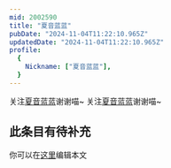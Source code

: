 ```yaml
---
mid: 2002590
title: "夏音蓝蓝"
pubDate: "2024-11-04T11:22:10.965Z"
updatedDate: "2024-11-04T11:22:10.965Z"
profile:
  {
    Nickname: ["夏音蓝蓝"],
  }
---
```


关注[夏音蓝蓝](https://space.bilibili.com/2002590)谢谢喵~ 关注[夏音蓝蓝](https://space.bilibili.com/2002590)谢谢喵~

## 此条目有待补充
你可以在[这里](https://github.com/Yuhanawa/VTuber.ICU/edit/master/src/content/v/夏音蓝蓝/index.md)编辑本文
